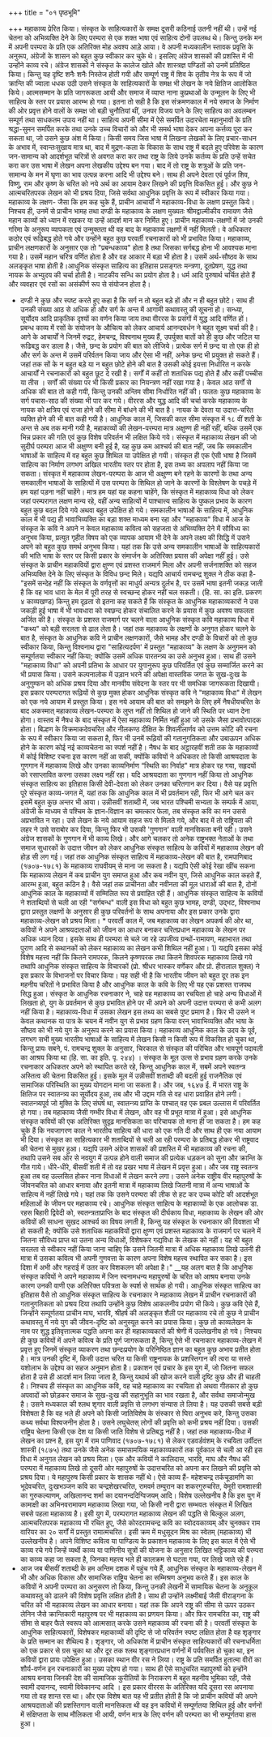 +++
title = "०१ पृष्ठभूमि"

+++
महाकाव्य प्रेरित किया। संस्कृत के साहित्यकारों के समक्ष दूसरी कठिनाई उतनी नहीं थी। उन्हें नई चेतना को अभिव्यक्ति देने के लिए परम्परा से एक शक्त भाषा एवं साहित्य दोनों उपलब्ध थे। किन्तु उनके मन में अपनी परम्परा के प्रति एक अतिरिक्त मोह अवश्य आड़े आया। वे अपनी मध्यकालीन स्तावक प्रवृत्ति के अनुरूप, अंग्रेजों के शासन को बहुत कुछ स्वीकार कर चुके थे। इसलिए अंग्रेज शासकों की प्रशस्ति में भी उन्होंने काव्य रचे। अंग्रेज शासकों ने संस्कृत के कालेज खोले और शास्त्रज्ञ पण्डितों को उनमें प्रतिष्ठित किया। किन्तु यह दृष्टि शनैः शनैः निस्तेज होती गयी और सम्पूर्ण राष्ट्र में शिव के तृतीय नेत्र के रूप में जो क्रान्ति की ज्वाला धधक उठी उसने संस्कृत के साहित्यकारों के समक्ष भी लेखन के नये क्षितिज आलोकित किये। आत्मसम्मान के प्रति जागरूकता आयी और समाज में व्याप्त नाना कुप्रथाओं के उन्मूलन के लिए भी साहित्य के स्तर पर प्रयास आरम्भ हो गया। इतना तो सही है कि इस संक्रमणकाल में नये समाज के निर्माण की ओर प्रवृत्त होने वालों के समक्ष जो बड़ी चुनौतियां थीं, उनपर विजय पाने के लिए साहित्य का अवलम्बन सम्पूर्ण तथा साधकतम उपाय नहीं था। साहित्य अपनी सीमा में ऐसे समर्पित उदारचेता महानुभावों के प्रति श्रद्धा-सुमन समर्पित करके तथा उनके उच्च विचारों को और भी समर्थ भाषा देकर अपना कर्त्तव्य पूरा कर सकता था, जो उसने कुछ अंश में किया।
किसी समय जिस भाषा में लिखना लेखकों के लिए प्रचार-साधन के अभाव में, स्वान्तःसुखाय मात्र था, बाद में मुद्रण-कला के विकास के साथ राष्ट्र में बदले हुए परिवेश के कारण जन-सामान्य को आदर्शभूत चरित्रों से अवगत करा कर तथा राष्ट्र के लिये उनके कर्तव्य के प्रति उन्हें सचेत करा कर उस भाषा में लेखन अपना लेखकीय उद्देश्य बन गया। बाद में तो राष्ट्र के शत्रुओं के प्रति जन-सामान्य के मन में घृणा का भाव उत्पन्न करना आदि भी उद्देश्य बने। साथ ही अपने देवता एवं पूर्वज शिव, विष्णु, राम और कृष्ण के चरित को नये अर्थ का आयाम देकर लिखने की प्रवृत्ति विकसित हुई। और कुछ ने आत्मचरितपरक लेखन को भी प्रश्रय दिया, जिसे सर्वथा आधुनिक प्रवृत्ति के रूप में स्वीकार किया गया।
महाकाव्य के लक्षण- जैसा कि हम कह चुके हैं, प्राचीन आचार्यों ने महाकाव्य-विधा के लक्षण प्रस्तुत किये। निश्चय ही, उनमें से प्राचीन भामह तथा दण्डी के महाकाव्य के लक्षण मुख्यतः श्रीमद्वाल्मीकीय रामायण जैसे महान काव्यों को ध्यान में रखकर या उन्हें आदर्श मान कर निर्मित हुए। प्राचीन महाकाव्य-लक्षणों में जो उनकी गरिमा के अनुरूप व्यापकता एवं उन्मुक्तता थी वह बाद के महाकाव्य लक्षणों में नहीं मिलती। वे अधिकतर कठोर एवं रूढिबद्ध होते गये और उन्होंने बहुत कुछ परवर्ती रचनाकारों को भी प्रभावित किया।
महाकाव्य, प्राचीन लक्षणकारों के अनुसार एक तो "प्रबन्धकाव्य" होता है तथा जिसका सर्गबद्ध होना भी आवश्यक माना गया है। उसमें महान चरित्र वर्णित होता है और वह आकार में बड़ा भी होता है। उसमें अर्थ-सौष्ठव के साथ अलङ्कृत भाषा होती है।आधुनिक संस्कृत साहित्य का इतिहास प्रसङ्गतः मन्त्रणा, दूतप्रेषण, युद्ध तथा नायक के अभ्युदय की चर्चा होती है। नाटकीय सन्धि का प्रयोग होता है। धर्म आदि पुरुषार्थ चर्चित होते हैं और व्यवहार एवं रसों का असंकीर्ण रूप से संयोजन होता है।
- दण्डी ने कुछ और स्पष्ट करते हुए कहा है कि सर्ग न तो बहुत बड़े हों और न ही बहुत छोटे। साथ ही उनकी संख्या आठ से अधिक हो और सर्ग के अन्त में आगामी कथावस्तु की सूचना हो। सन्ध्या, सूर्योदय आदि प्राकृतिक दृश्यों का वर्णन किया जाय तथा वीररस के प्रसंगों में युद्ध आदि वर्णित हों।
प्रबन्ध काव्य में रसों के संयोजन के औचित्य को लेकर आचार्य आनन्दवर्धन ने बहुत सूक्ष्म चर्चा की है। आगे के आचार्यों ने जिनमें रुद्रट, हेमचन्द्र, विश्वनाथ मुख्य हैं, उपर्युक्त बातों को ही कुछ और जटिल या रूढिबद्ध कर डाला है। जैसे, छन्द के प्रयोग की बात को लीजिये। प्रत्येक सर्ग में छन्द या तो एक ही हो और सर्ग के अन्त में उसमें परिर्वतन किया जाय और ऐसा भी नहीं, अनेक छन्द भी प्रयुक्त हो सकते हैं। जहां तक सों के न बहुत बड़े या न बहुत छोटे होने की बात है उसकी कोई इयत्ता निर्धारित न करके आचार्यों ने रचनाकारों को बहुत छूट दे रखी है। सर्गों में कहीं तो शताधिक पद्य होते हैं और कहीं पच्चीस या तीस । सर्गों की संख्या पर भी किसी प्रकार का नियन्त्रण नहीं रखा गया है। केवल आठ सर्गों से अधिक की बात तो कही गयी, किन्तु उनकी अन्तिम सीमा निर्धारित नहीं की। फलतः कुछ महाकाव्य के सर्ग पचास-साठ की संख्या भी पार कर गये। वीररस और युद्ध आदि की चर्चा करके महाकाव्य के नायक को क्षत्रिय एवं राजा होने की सीमा में बांधने की भी बात है। नायक के देवता या उदात्त-चरित व्यक्ति होने की भी बात कही गयी है।
आधुनिक काल में, जिसकी काल सीमा संस्कृत में १८ वीं शती के अन्त से अब तक मानी गयी है, महाकाव्यों की लेखन-परम्परा मात्र अक्षुण्ण ही नहीं रहीं, बल्कि उसमें एक भिन्न प्रकार की गति एवं कुछ विशेष परिवर्तन भी लक्षित किये गये। संस्कृत में महाकाव्य लेखन की जो सुदीर्घ परम्परा आज भी अक्षुण्ण बनी हुई है, यह कुछ कम आश्चर्य की बात नहीं, जब कि समकालीन भाषाओं के साहित्य में वह बहुत कुछ शिथिल या उपेक्षित हो गयी। संस्कृत ही एक ऐसी भाषा है जिसमें साहित्य का निर्माण लगभग अखिल भारतीय स्तर पर होता है, इस तथ्य का अपलाप नहीं किया जा सकता। संस्कृत में महाकाव्य लेखन-परम्परा के आज भी अक्षुण्ण बने रहने के कारणों के तथा अन्य समकालीन भाषाओं के साहित्यों में उस परम्परा के शिथिल हो जाने के कारणों के विश्लेषण के पचड़े में हम यहां पड़ना नहीं चाहेंगे। मात्र हम यहां यह कहना चाहेंगे, कि संस्कृत में महाकाव्य विधा को लेकर जहां परम्परागत लक्षण मान्य रहे, वहीं अन्य साहित्यों में पाश्चात्त्य साहित्य के पुष्कल प्रभाव के कारण बहुत कुछ बदल दिये गये अथवा बहुत उपेक्षित हो गये। समकालीन भाषाओं के साहित्य में, आधुनिक काल में भी पद्य ही भावाभिव्यक्ति का बड़ा शक्त माध्यम बना रहा और "महाकाव्य" विधा में आज के संस्कृत के कवि ने अपने न केवल
महाकाव्य
कवित्व को सहजता से अभिव्यक्ति देने में सौविध्य का अनुभव किया, प्रत्युत गृहीत विषय को एक व्यापक आयाम भी देने के अपने लक्ष्य की सिद्धि में उसने अपने को बहुत कुछ समर्थ अनुभव किया। यहां तक कि उसे अन्य समकालीन भाषाओं के साहित्यकारों की भांति भाषा के स्तर पर किसी प्रकार के संमार्जन के अतिरिक्त प्रयास की अपेक्षा नहीं हुई। उसे संस्कृत के प्राचीन महाकवियों द्वारा क्षुण्ण एवं प्रशस्त राजमार्ग मिला और अपनी सर्जनाशक्ति को सहज अभिव्यक्ति देने के लिए संस्कृत के विविध छन्द मिले। यद्यपि आचार्य रामचन्द्र शुक्ल ने ठीक कहा है- "इसमें सन्देह नहीं कि संस्कृत के वर्णवृत्तों का माधुर्य अन्यत्र दुर्लभ है, पर उसमें भाषा इतनी जकड़ जाती है कि वह भाव धारा के मेल में पूरी तरह से स्वच्छन्द होकर नहीं चल सकती। (हि. सा. का इति. प्रकरण ४ काव्यखण्ड) किन्तु हम दृढ़ता से इतना कह सकते हैं कि संस्कृत के आधुनिक महाकाव्यकारों ने उस जकड़ी हुई भाषा में भी भावधारा को स्वछन्द होकर संचालित करने के प्रयास में कुछ अवश्य सफलता अर्जित की है। संस्कृत के प्रशस्त राजमार्ग पर चलने वाला आधुनिक संस्कृत कवि महाकाव्य विधा में "कथ्य" को बड़ी सरलता से ढाल लेता है।
जहां तक महाकाव्य के लक्षणों के अनुगत होकर चलने के बात है, संस्कृत के आधुनिक कवि ने प्राचीन लक्षणकारों, जैसे भामह और दण्डी के विचारों को तो कुछ स्वीकार किया, किन्तु विश्वनाथ द्वारा "साहित्यदर्पण' में प्रस्तुत "महाकाव्य" के लक्षण के अनुगमन को सम्पूर्णतया स्वीकार नहीं किया; क्योंकि उसमें अधिक पारतन्त्र्य का उसे अनुभव हुआ। साथ ही उसने "महाकाव्य विधा" को अपनी प्रतिभा के आधार पर युगानुरूप कुछ परिवर्तित एवं कुछ सम्मार्जित करने का भी प्रयास किया। उसने कल्पनालोक में उड़ान भरने की अपेक्षा वास्तविक जगत के सुख-दुःख के अनुगुम्फन को अधिक प्रश्रय दिया और मानवीय संवेदना के स्तर पर भी समधिक जागरूकता दिखायी। इस प्रकार परम्परागत रूढ़ियों से कुछ मुक्त होकर आधुनिक संस्कृत कवि ने "महाकाव्य विधा" में लेखन को एक नये आयाम में प्रस्तुत किया।
इस नये आयाम की बात को समझने के लिए हमें नैषधीयचरित के बाद अकस्मात् महाकाव्य लेखन-परम्परा के लुप्त नहीं तो शिथिल हो जाने की स्थिति पर ध्यान देना होगा। वास्तव में नैषध के बाद संस्कृत में ऐसा महाकाव्य निर्मित नहीं हुआ जो उसके जैसा प्रभावोत्पादक होता। बिल्हण के विक्रमाकदेवचरित और नीलकण्ठ दीक्षित के शिवलीलार्णव को उत्तम कोटि की रचना के रूप में स्वीकार किया जा सकता है, फिर भी उनमें रूढ़ियों की गतानुगतिकता और उबाऊपन अधिक होने के कारण कोई नई काव्यचेतना का स्पर्श नहीं है।
नैषध के बाद अट्ठारहवीं शती तक के महाकाव्यों में कोई विशिष्ट रचना इस कारण नहीं आ सकी, क्योंकि कवियों ने अधिकतर तो किसी आश्रयदाता के गुणगान में महाकाव्य लिखे और उनका काव्यनिर्माण “स्थिति का निर्वाह" मात्र होकर रह गया, सहृदयों को रसाप्लावित करना उसका लक्ष्य नहीं रहा। यदि आश्रयदाता का गुणगान नहीं किया तो
आधुनिक संस्कृत साहित्य का इतिहास किसी देवी-देवता को लेकर उनका चरितगान कर दिया। वैसे यह प्रवृत्ति पूरे संस्कृत काव्य-जगत में, यहां तक कि आधुनिक काल में भी प्रवर्तमान रही, फिर भी आगे चल कर इसमें बहुत कुछ अन्तर भी आया।
उन्नीसवीं शताब्दी में, जब भारत पश्चिमी सभ्यता के सम्पर्क में आया, अंग्रेजी के माध्यम से पश्चिम के ज्ञान-विज्ञान का चमत्कार फेला, तब संस्कृत कवि का मन उससे अप्रभावित न रहा। उसे लेखन के नये आयाम सहज रूप से मिलते गये, और बाद में तो राष्ट्रियता की लहर ने उसे सराबोर कर दिया, किन्तु फिर भी उसकी 'गुणगान' वाली मानसिकता बनी रही। उसने अंग्रेज शासकों के गुणगान में भी काव्य लिखे। और आगे चलकर तो अनेक राष्ट्रभक्त नेताओं के तथा समाज सुधारकों के उदात्त जीवन को लेकर आधुनिक संस्कृत साहित्य के कवियों में महाकाव्य लेखन की होड़ सी लग गई।
जहां तक आधुनिक संस्कृत साहित्य में महाकाव्य-लेखन की बात है, रामपाणिबाद (१७०७-१७८१) के महाकाव्य राघवीयम् से माना जा सकता है। यद्यपि ऐसी कोई रेखा खींच सकना कि महाकाव्य लेखन में कब प्राचीन युग समाप्त हुआ और कब नवीन युग, जिसे आधुनिक काल कहते हैं, आरम्भ हुआ, बहुत कठिन है। वैसे जहां तक प्राचीनता और नवीनता की मूल धाराओं की बात है, दोनों आधुनिक काल के महाकाव्यों में सम्मिलित रूप से प्रवाहित रही हैं। आधुनिक संस्कृत साहित्य के कवियों ने शताब्दियों से चली आ रही "सर्गबन्ध" वाली इस विधा को बहुत कुछ भामह, दण्डी, उद्भट, विश्वनाथ द्वारा प्रस्तुत लक्षणों के अनुसार ही कुछ परिवर्तनों के साथ अपनाया और इस प्रकार उनके द्वारा महाकाव्य-लेखन को प्रश्रय मिला। * परवर्ती काल में, जब महाकाव्य का लेखन अपकर्ष की ओर था, कवियों ने अपने आश्रयदाताओं को जीवन का आधार बनाकर चरितप्रधान महाकाव्य के लेखन पर अधिक ध्यान दिया। इसके साथ ही परम्परा से चले जा रहे उपजीव्य ग्रन्थों-रामायण, महाभारत तथा पुराण आदि से कथानकों को लेकर महाकाव्य का लेखन कभी शिथिल नहीं हुआ। 1) यद्यपि इसका कोई विशेष महत्त्व नहीं कि कितने रामपरक, किलने कृष्णपरक तथा कितने शिवपरक महाकाव्य लिखे गये तथापि आधुनिक संस्कृत साहित्य के विचारकों (प्रो. श्रीधर भास्कर वर्णेकर और प्रो. हीरालाल शुक्ल) ने इस प्रकार के विभाजनों पर विचार किया। यह सही भी है कि भारतीय जीवन को बहुत दूर तक इन महनीय चरितों ने प्रभावित किया है और आधुनिक काल के कवि के लिए भी यह एक प्रशस्त राजपथ सिद्ध हुआ।
संस्कृत के आधुनिक रचनाकार ने, चाहे वह महाकाव्य का रचयिता हो चाहे अन्य विधाओं में लिखता हो, युग के प्रवर्तमान से कुछ प्रभावित होने पर भी अपने को अपनी उदात्त परम्परा से कभी अलग नहीं किया है। महाकाव्य-विधा में उसका लेखन इस तथ्य का सबसे पुष्ट प्रमाण है। फिर भी उसने न केवल कथानक या पात्र के चयन में नवीन युग से प्रभाव ग्रहण किया वरन् भावाभिव्यक्ति और भाषा के सौष्ठव को भी नये युग के अनुरूप करने का प्रयास किया।
महाकाव्य
आधुनिक काल के उदय के पूर्व, लगभग सभी मुख्य भारतीय भाषाओं के साहित्य में लेखन किसी न किसी रूप में विकसित हो चुका था, किन्तु प्रायः सबने, पं. रामचन्द्र शुक्ल के अनुसार, चिरकाल से संस्कृत की परिचित और भावपूर्ण पदावली का आश्रय किया था (हि. सा. का इति. पृ. २४४) । संस्कृत के मूल उत्स से प्रभाव ग्रहण करके उनके रचनाकार अधिकतर अपने को स्थापित करते रहे, किन्तु आधुनिक काल में, सबमें अपने स्वतन्त्र अस्तित्व की चेतना विकसित हुई। इसके मूल में उन्नीसवीं शताब्दी की बदली हुई राजनैतिक एवं सामाजिक परिस्थिति का मुख्य योगदान माना जा सकता है। और जब, १६४७ ई. में भारत राष्ट्र के क्षितिज पर स्वातन्त्र्य का सूर्योदय हुआ, तब और भी उद्दाम गति से वह धारा प्रवाहित होने लगी। स्वातन्त्र्यपूर्व जो मुक्ति के लिए संघर्ष था, स्वातन्त्र्य प्राप्ति के पश्चात् वह एक प्रबल उल्लास में परिवर्तित हो गया। तब महाकाव्य जैसी गम्भीर विधा में लेखन, और वह भी प्रभूत मात्रा में हुआ। इसे आधुनिक संस्कृत कवियों की एक
अतिरिक्त सुदृढ़ मानसिकता का परिचायक तो माना ही जा सकता है।
हम कह चुके हैं कि नवजागरण काल ने भारतीय साहित्य की धारा को एक गति दी और साथ ही एक नया आयाम भी दिया। संस्कृत का साहित्यकार भी शताब्दियों से चली आ रही परम्परा के प्रतिबद्ध होकर भी राष्ट्रवाद की चेतना से मुखर हुआ। यद्यपि उसने अंग्रेज शासकों की प्रशस्ति में भी महाकाव्य की रचना की, तथापि उसने सब ओर से नवयुग में उत्पन्न होने वाली समाज की प्रत्येक धड़कन को सुना और क्रान्ति के गीत गाये। धीरे-धीरे, बीसवीं शती में तो वह प्रखर भाषा में लेखन में प्रवृत्त हुआ। और जब राष्ट्र स्वतन्त्र हुआ तब वह उल्लसित होकर नाना विधाओं में लेखन करने लगा। उसने अनेक राष्ट्रीय वीर महापुरुषों के जीवनचरित को आधार बनाया और इतनी मात्रा में महाकाव्य लिखे जितनी मात्रा में अन्य भाषाओं के साहित्य में नहीं लिखे गये। यहां तक कि उसने परम्परा की लीक से हट कर उच्च कोटि की आदर्शभूत महिलाओं के जीवन पर महाकाव्य रचे।
आधुनिक संस्कृत साहित्य के महाकाव्यों के एक आलोचक डा. रहस बिहारी द्विवेदी को, स्वतन्त्रताप्राप्ति के बाद संस्कृत की दीर्घकाय विधा, महाकाव्य के लेखन की ओर कवियों की साधना सुखद आश्चर्य का विषय लगती है, किन्तु यह संस्कृत के रचनाकार की विवशता भी हो सकती है; क्योंकि उसे शताधिक महाकवियों द्वारा क्षुण्ण एवं प्रशस्त महाकाव्य के राजमार्ग पर चलने में जितना सौविध्य प्राप्त था उतना अन्य विधाओं, विशेषकर गद्यविधा के लेखक को नहीं। यह भी बहुत सरलता से स्वीकार नहीं किया जाना चाहिए कि उसने जितनी मात्रा में अधिक महाकाव्य लिखे उतनी ही मात्रा में उसका कवित्व भी अपनी गुणवत्ता के कारण अपना विशेष महत्त्व स्थापित कर सका है। इस दिशा में अभी
और गहराई में उतर कर विशकलन की अपेक्षा है।" __यह अलग बात है कि आधुनिक संस्कृत कवियों ने अपने महाकाव्य में जिन स्वनामधन्य महापुरुषों के चरित को आश्रय बनाया उनके कारण उनकी वाणी एक अतिरिक्त पवित्रता के स्पर्श से सार्थक हो गयी।
आधुनिक संस्कृत साहित्य का इतिहास वैसे तो आधुनिक संस्कृत साहित्य के रचनाकार ने महाकाव्य लेखन में प्राचीन रचनाकारों की गतानुगतिकता को प्रश्रय दिया तथापि उन्होंने कुछ विशेष आकलनीय प्रयोग
भी किये।
कुछ कवि ऐसे हैं, जिन्होंने सम्पूर्णतया प्राचीन माघ, भारवि, श्रीहर्ष की अलङ्कृत शैली पर महाकाव्य रचे तो कुछ ने प्राचीन कथावस्तु में नये युग की जीवन-दृष्टि को अनुस्यूत करने का प्रयास किया। कुछ तो काव्यलेखन के नाम पर शुद्ध इतिवृत्तात्मक पद्धति अपना कर ही महाकाव्यकारों की श्रेणी में उल्लेखनीय हो गये। निश्चय ही कुछ कवियों में अपने कवित्व के प्रति पूर्ण जागरूकता है, किन्तु ऐसे भी रचनाकार महाकाव्य-लेखन में प्रवृत्त हुए जिनमें संस्कृत व्याकरण तथा छन्दःप्रयोग के परिनिष्ठित ज्ञान का बहुत कुछ अभाव प्रतीत होता है। मात्र उनकी दृष्टि में, किसी उदात्त चरित या किसी राष्ट्रनायक के प्रशस्तिगान की त्वरा या सस्ते यशोलाभ के उद्देश्य का सहज अनुमान होता है। प्रकाशन एवं प्रचार के इस युग में, जो जितना सफल होता है उसे ही आदर्श मान लिया जाता है, किन्तु यथार्थ की खोज करने वाली दृष्टि कुछ और ही चाहती है।
निश्चय ही संस्कृत का आधुनिक कवि, वह चाहे महाकाव्य का रचयिता हो अथवा गीतकार हो कुछ अपवादों को छोड़कर समाज के सुख-दुःख की सहानुभूति का भाव रखता है, और सर्वथा समाजोन्मुख है। उसने मध्यकाल की श्लथ शृगार वाली प्रवृत्ति से लगभग संन्यास ले लिया है। यह उसकी सबसे बड़ी विशेषता है कि वह भले ही अपने को किसी जातिविशेष के संस्कार से घिरा अनुभव करे, किन्तु उसका कथ्य सर्वथा विश्वजनीन होता है। उसने लघुचेतस् लोगों की प्रवृत्ति को कभी प्रश्रय नहीं दिया। उसकी राष्ट्रिय चेतना किसी एक देश या किसी जाति विशेष से प्रतिबद्ध नहीं है।
जहां तक महाकाव्य-विधा में लेखन का प्रश्न है, इस युग में राम पाणिवाद (१७०७-१७८१) से लेकर एडवर्डवंशम् के रचयिता उर्वीदत्त शास्त्री (१८७५) तथा उनके जैसे अनेक समासामयिक महाकाव्यकारों तक पूर्वकाल से चली आ रही इस विधा में अनुगत लेखन को प्रश्रय मिला। एक और कवियों ने कालिदास, भारवि, माघ और नैषध की परम्परा में महाकाव्य लिखे तो दूसरी ओर महापुरुषों के उदात्तचरित को अपना कर लिखने की प्रवृत्ति को प्रश्रय दिया। ये महापुरुष किसी प्रकार के शासक नहीं थे। ऐसे काव्य हैं- महेशचन्द्र तर्कचूडामणि का भूदेवचरित, दुःखभञ्जन कवि का चन्द्रशेखरचरित, रामवर्म तम्पुरान का शकरगुरुचरित, वेमूरी रामशास्त्री का गुरुकल्याणम्, अखिलानन्द शर्मा का दयानन्ददिग्विजयम् आदि। विशेष उल्लेखनीय है कि इस युग में कामाक्षी का अभिनवरामायण महाकाव्य लिखा गया, जो किसी नारी द्वारा सम्भवतः संस्कृत में लिखित सबसे पहला महाकाव्य है। इसी युग में, परम्परागत महाकाव्य लेखन की पद्धति से बिल्कुल अलग, आत्मचरितपरक महाकाव्य भी रचित हुए, जैसे कोरदरामचन्द्र कवि का स्वोदयकाव्यम् और चुनक्कर राम वारियर का २० सर्गों में प्रस्तुत रामात्मचरित। इसी क्रम में मधुसूदन मिश्र का स्वेतम् (महाकाव्य) भी उल्लेखनीय है। अपने विशिष्ट कवित्व या पाण्डित्य के प्रकाशन
महाकाव्य के लिए इस काल में ऐसे भी काव्य रचे गये जिन्हें व्यर्थी काव्य या पाणिनीय सूत्रों की योजना के अनुसार लिखित भट्टिकाव्य की परम्परा का काव्य कहा जा सकता है, जिनका महत्त्व भले ही कालक्रम से घटता गया, पर लिखे जाते रहे हैं।
- आज जब बीसवीं शताब्दी के हम अन्तिम दशक में पहुंच गये हैं, आधुनिक संस्कृत के महाकाव्य-लेखन में भी और अधिक विकास और सामाजिक राष्ट्रिय चेतना का सम्मिश्रण अनुभव करते हैं। इस काल के कवियों ने अपनी परम्परा का अनुसरण तो किया, किन्तु उनकी लेखनी में सामायिक चेतना के अनुकूल कथावस्तु को ढालने की विशेष प्रवृत्ति लक्षित होती है। साथ ही उन्होंने लक्ष्मीबाई जैसी वीराङ्गना के चरित को भी महाकाव्य लेखन का आधार बनाया। यहां तक कि अपने राष्ट्र की सीमा से ऊपर उठकर लेनिन जैसे क्रान्तिकारी महापुरुष पर भी महाकाव्य का प्रणयन किया। और फिर रामचरित का, राष्ट्र की सीमा से बाहर फैले स्वरूप को आत्मसात् करके उसने महाकाव्य की रचना की है।
परवर्ती संस्कृत के आधुनिक साहित्यकारों, विशेषकर महाकाव्यों की दृष्टि से जो परिवर्तन स्पष्ट लक्षित होता है वह शृङ्गार के प्रति सम्मान का शैथिल्य है। शृङ्गार, जो अधिकांश में प्राचीन संस्कृत साहित्यकारों की रचनाधर्मिता को एक प्रकार से ग्रस चुका था और दूर तक श्लथ शृङ्गारप्रधान वर्णनों में पर्यवसित हो चुका था, इन कवियों द्वारा प्रायः उपेक्षित हुआ। उसका स्थान वीर रस ने लिया। राष्ट्र के प्रति समर्पित हुतात्मा वीरों का शौर्य-वर्णन इन रचनाकारों का मुख्य उद्देश्य हो गया। साथ ही ऐसे साधुचरित महापुरुषों को इन्होंने आश्रय बनाया जिनकी देश की सामाजिक कुरीतियों के निराकरण में बहुत महनीय भूमिका रही, जैसे स्वामी दयानन्द, स्वामी विवेकानन्द आदि । इस प्रकार वीररस के अतिरिक्त यदि दूसरा रस अपनाया गया तो वह शान्त रस था। और एक विशेष बात यह भी प्रतीत होती है कि जो प्राचीन कवियों की अपने आश्रयदाताओं की प्रशस्तिगान वाली मानसिकता थी वह इन कवियों में सम्पूर्णतया शिथिल हुई और वर्णनों में संक्षिप्तता के साथ मौलिकता भी आयी, वर्णन मात्र के लिए वर्णन की परम्परा का भी सम्पूर्णतया हास हुआ।